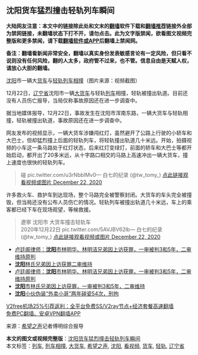  <h2>沈阳货车猛烈撞击轻轨列车瞬间</h2> <p class="notice"><b>大陆网友注意：本文中的链接除此处和文末的<a href="https://github.com/bannedbook/fanqiang" >翻墙</a>软件下载和<a href="https://github.com/killgcd/justmysocks/blob/master/README.md">翻墙推荐</a>链接外全部为禁网链接，未翻墙状态下打不开，请勿点击。此为文字版禁闻，欲看图文视频完整版和更多禁闻，请下载<a href="https://github.com/bannedbook/fanqiang">翻墙软件或APP</a>后翻墙上禁闻网。</p><p>备注：翻墙看新闻非常安全，翻墙以真实身份发表敏感言论有一定风险，但只看不说则没有任何风险，翻的人太多，政府管不过来，也不管。信息自由是天赋人权，请放心大胆的翻墙。</b></p>  <div class="entry"> <p id="conimg"><a href="https://www.bannedbook.org/bnews/tag/%e6%b2%88%e9%98%b3/" class="st_tag internal_tag" rel="tag" title="标签 沈阳 下的日志">沈阳</a>市一辆大<a href="https://www.bannedbook.org/bnews/tag/%E8%B4%A7%E8%BD%A6/" class="st_tag internal_tag" rel="tag" title="标签 货车 下的日志">货车</a>与<a href="https://www.bannedbook.org/bnews/tag/%E8%BD%BB%E8%BD%A8/" class="st_tag internal_tag" rel="tag" title="标签 轻轨 下的日志">轻轨</a><a href="https://www.bannedbook.org/bnews/tag/%E5%88%97%E8%BD%A6%E7%9B%B8%E6%92%9E/" class="st_tag internal_tag" rel="tag" title="标签 列车相撞 下的日志">列车相撞</a>（图片来源：视频截图）</p> <p>12月22日，<a href="https://www.bannedbook.org/bnews/tag/%E8%BE%BD%E5%AE%81%E7%9C%81/" class="st_tag internal_tag" rel="tag" title="标签 辽宁省 下的日志">辽宁省</a>沈阳市一辆<a href="https://www.bannedbook.org/bnews/tag/%E5%A4%A7%E8%B4%A7%E8%BD%A6/" class="st_tag internal_tag" rel="tag" title="标签 大货车 下的日志">大货车</a>与轻轨<a href="https://www.bannedbook.org/bnews/tag/%E5%88%97%E8%BD%A6/" class="st_tag internal_tag" rel="tag" title="标签 列车 下的日志">列车</a>相撞，轻轨被撞出轨道。目前还没有人员伤亡报导，当局仅称事故原因还在进一步调查中。</p>  <p>据当地媒体报导，12月22日，事故发生在沈阳市浑南东路，一辆大货车与轻轨相撞，轻轨被撞出轨道，事故原因还在进一步调查中。</p> <p>网友发布的视频显示，一辆大货车涉嫌闯红灯，虽然避开了公路上行驶的小轿车和大巴士，但却猛烈撞上后面的轻轨列车，将轻轨撞出轨道几十米远。开始，拍摄视频的小车这一条马路处于红灯状态，后来红灯变绿灯，前面的轿车和大巴士等都开始启动，都开出了20多米远，从十字路口相交的马路上高速冲出一辆大货车，撞上速度也很快的轻轨列车。</p>  <blockquote><p>碰 pic.twitter.com/u3rNbbIMv0— 白七的纪录 (@tw_tomy_) <a href="https://twitter.com/tw_tomy_/status/1341350134181810178?ref_src=twsrc%5Etfw">点此链接观看视频或图片 December 22, 2020</a></p></blockquote> <p>许多救火车、救护车到达现场，整个马路完全被警察封闭。大货车的车头完全被撞毁，但当局还没有公布人员伤亡的情况。轻轨列车被撞出轨道几十米远，车上的乘客都已经下车在现场观望，等候救援。</p>  <blockquote><p>遼寧 沈阳市 大货车撞击轻轨车<br />2020年12月22日 pic.twitter.com/5AVJBV62lb— 白七的纪录 (@tw_tomy_) <a href="https://twitter.com/tw_tomy_/status/1341331664941633541?ref_src=twsrc%5Etfw">点此链接观看视频或图片 December 22, 2020</a></p></blockquote> <ul class='op-related-articles' title='相关阅读'> <li><a href='https://www.bannedbook.org/bnews/weiquan/20201216/1448706.html' target='_blank'>卢廷阁律师&#65306;<b>沈阳</b>市林明华&#12289;林明洁兄弟因上访获罪&#65292;一审被判3和5年&#65292;二审维持原判</a></li> <li><a href='https://www.bannedbook.org/bnews/renquan/20201209/1444863.html' target='_blank'><b>沈阳</b>林氏兄弟因上访获罪二审维持</a></li> <li><a href='https://www.bannedbook.org/bnews/baitai/20201209/1444851.html' target='_blank'>卢廷阁律师：<b>沈阳</b>市林明华、林明洁兄弟因上访获罪，一审被判3和5年，二审维持原判</a></li> <li><a href='https://www.bannedbook.org/bnews/baitai/20201209/1444684.html' target='_blank'><b>沈阳</b>市林氏兄弟因上访获罪，一审被判3和5年，二审维持</a></li> <li><a href='https://www.bannedbook.org/bnews/baitai/20201203/1441453.html' target='_blank'><b>沈阳</b>小伙伪装“外卖小哥”两年碰瓷54次，刑拘</a></li> </ul> <p class="texttj"> <a href="https://github.com/bannedbook/fanqiang/wiki/V2ray%E6%9C%BA%E5%9C%BA" target="_blank">V2free机场25%引荐返利：全平台免费SS/V2ray节点+经济套餐高速翻墙</a><br/> <a href="https://github.com/bannedbook/fanqiang/wiki/%E7%A6%81%E9%97%BB%E7%BD%91%E5%AE%89%E5%8D%93%E7%BF%BB%E5%A2%99%E6%96%B0%E9%97%BBAPP" target="_blank">免费PC翻墙、安卓VPN翻墙APP</a></p><p> 来源：<span class='wp_keywordlink_affiliate'><a href="https://www.soundofhope.org" title="希望之声" target="_blank">希望之声</a></span>记者傅明综合报导 </p><a name='sharetosocial'></a>       <div><b>本文的图文或视频完整版</b>：<a href='https://www.bannedbook.org/bnews/cbnews/20201223/1453138.html'>沈阳货车猛烈撞击轻轨列车瞬间</a></div>  </div><!--END ENTRY--> <div class="postfooter"> <div>本文标签：<a href="https://www.bannedbook.org/bnews/tag/%E5%88%97%E8%BD%A6/" rel="tag">列车</a>, <a href="https://www.bannedbook.org/bnews/tag/%E5%88%97%E8%BD%A6%E7%9B%B8%E6%92%9E/" rel="tag">列车相撞</a>, <a href="https://www.bannedbook.org/bnews/tag/%E5%A4%A7%E8%B4%A7%E8%BD%A6/" rel="tag">大货车</a>, <a href="https://www.bannedbook.org/bnews/tag/%e5%b8%8c%e6%9c%9b%e4%b9%8b%e5%a3%b0/" rel="tag">希望之声</a>, <a href="https://www.bannedbook.org/bnews/tag/%e6%b2%88%e9%98%b3/" rel="tag">沈阳</a>, <a href="https://www.bannedbook.org/bnews/tag/%E7%9C%8B%E8%A7%86%E9%A2%91/" rel="tag">看视频</a>, <a href="https://www.bannedbook.org/bnews/tag/%E8%B4%A7%E8%BD%A6/" rel="tag">货车</a>, <a href="https://www.bannedbook.org/bnews/tag/%E8%BD%BB%E8%BD%A8/" rel="tag">轻轨</a>, <a href="https://www.bannedbook.org/bnews/tag/%E8%BE%BD%E5%AE%81%E7%9C%81/" rel="tag">辽宁省</a></div>  </div><!--END POSTFOOTER--> 